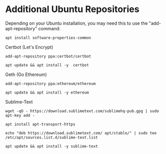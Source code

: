 # Additional Ubuntu Repositories

Depending on your Ubuntu installation, you may need this to use the "add-apt-repository" command:

	apt install software-properties-common

Certbot (Let's Encrypt)
	
	add-apt-repository ppa:certbot/certbot

	apt update && apt install -y  certbot

Geth (Go Ethereum)

	add-apt-repository ppa:ethereum/ethereum

	apt update && apt install -y ethereum

Sublime-Text

	wget -qO - https://download.sublimetext.com/sublimehq-pub.gpg | sudo apt-key add -

	apt install apt-transport-https
	
	echo "deb https://download.sublimetext.com/ apt/stable/" | sudo tee /etc/apt/sources.list.d/sublime-text.list
	
	apt update && apt install -y sublime-text
